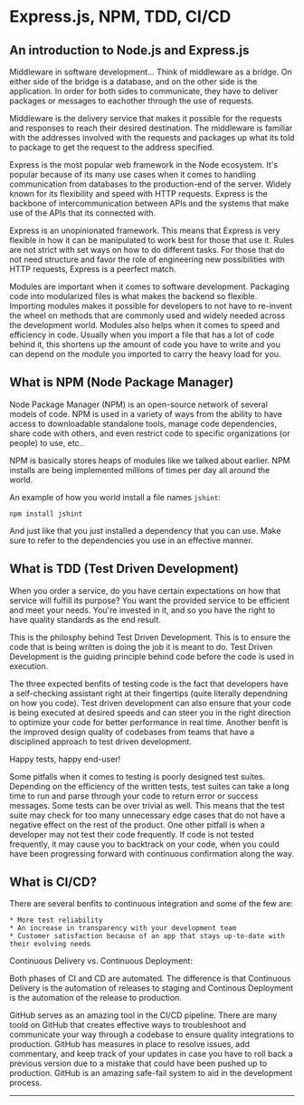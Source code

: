 # Express.js, NPM, TDD, CI/CD

## An introduction to Node.js and Express.js

Middleware in software development... Think of middleware as a bridge. On either side of the bridge is a database, and on the other side is the application. In order for both sides to communicate, they have to deliver packages or messages to eachother through the use of requests. 

Middleware is the delivery service that makes it possible for the requests and responses to reach their desired destination. The middleware is familiar with the addresses involved with the requests and packages up what its told to package to get the request to the address specified.

Express is the most popular web framework in the Node ecosystem. It's popular because of its many use cases when it comes to handling communication from databases to the production-end of the server. Widely known for its flexibility and speed with HTTP requests. Express is the backbone of intercommunication between APIs and the systems that make use of the APIs that its connected with.

Express is an unopinionated framework. This means that Express is very flexible in how it can be manipulated to work best for those that use it. Rules are not strict with set ways on how to do different tasks. For those that do not need structure and favor the role of engineering new possibilities with HTTP requests, Express is a peerfect match.

Modules are important when it comes to software development. Packaging code into modularized files is what makes the backend so flexible. Importing modules makes it possible for developers to not have to re-invent the wheel on methods that are commonly used and widely needed across the development world. Modules also helps when it comes to speed and efficiency in code. Usually when you import a file that has a lot of code behind it, this shortens up the amount of code you have to write and you can depend on the module you imported to carry the heavy load for you.

## What is NPM (Node Package Manager)

Node Package Manager (NPM) is an open-source network of several models of code. NPM is used in a variety of ways from the ability to have access to downloadable standalone tools, manage code dependencies, share code with others, and even restrict code to specific organizations (or people) to use, etc..

NPM is basically stores heaps of modules like we talked about earlier. NPM installs are being implemented millions of times per day all around the world.

An example of how you world install a file names `jshint`:

`npm install jshint`

And just like that you just installed a dependency that you can use. Make sure to refer to the dependencies you use in an effective manner.

## What is TDD (Test Driven Development)

When you order a service, do you have certain expectations on how that service will fulfill its purpose? You want the provided service to be efficient and meet your needs. You're invested in it, and so you have the right to have quality standards as the end result.

This is the philosphy behind Test Driven Development. This is to ensure the code that is being written is doing the job it is meant to do. Test Driven Development is the guiding principle behind code before the code is used in execution.

The three expected benfits of testing code is the fact that developers have a self-checking assistant right at their fingertips (quite literally dependning on how you code). Test driven development can also ensure that your code is being executed at desired speeds and can steer you in the right direction to optimize your code for better performance in real time. Another benfit is the improved design quality of codebases from teams that have a disciplined approach to test driven development.

Happy tests, happy end-user!

Some pitfalls when it comes to testing is poorly designed test suites. Depending on the efficiency of the written tests, test suites can take a long time to run and parse through your code to return error or success messages. Some tests can be over trivial as well. This means that the test suite may check for too many unnecessary edge cases that do not have a negative effect on the rest of the product. One other pitfall is when a developer may not test their code frequently. If code is not tested frequently, it may cause you to backtrack on your code, when you could have been progressing forward with continuous confirmation along the way.

## What is CI/CD?

There are several benfits to continuous integration and some of the few are:

    * More test reliability
    * An increase in transparency with your development team
    * Customer satisfaction because of an app that stays up-to-date with their evolving needs

Continuous Delivery vs. Continuous Deployment:

Both phases of CI and CD are automated. The difference is that Continuous Delivery is the automation of releases to staging and Continous Deployment is the automation of the release to production.

GitHub serves as an amazing tool in the CI/CD pipeline. There are many toold on GitHub that creates effective ways to troubleshoot and communicate your way through a codebase to ensure quality integrations to production. GitHub has measures in place to resolve issues, add commentary, and keep track of your updates in case you have to roll back a previous version due to a mistake that could have been pushed up to production. GitHub is an amazing safe-fail system to aid in the development process.

--- 

